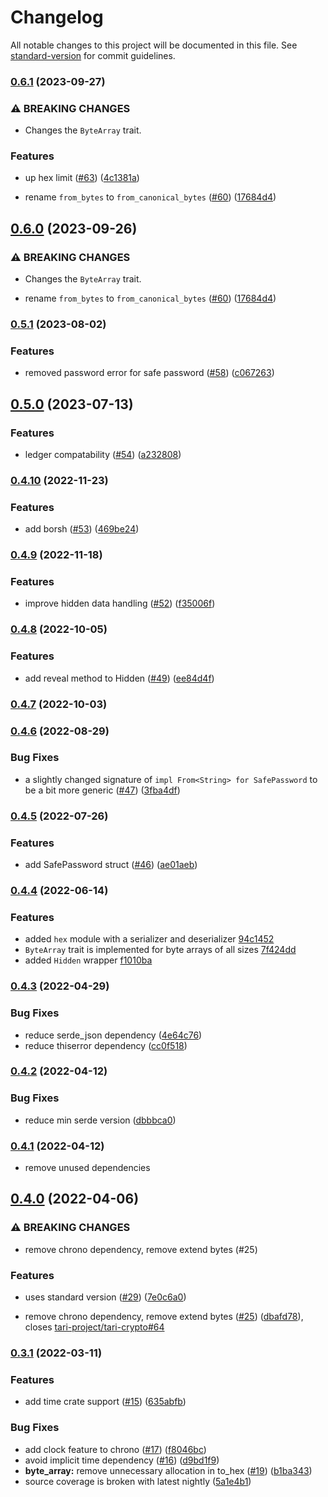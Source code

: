 # Changelog

All notable changes to this project will be documented in this file. See [standard-version](https://github.com/conventional-changelog/standard-version) for commit guidelines.

### [0.6.1](https://github.com/tari-project/tari_utilities/compare/v0.5.1...v0.6.1) (2023-09-27)


### ⚠ BREAKING CHANGES

* Changes the `ByteArray` trait.

### Features

* up hex limit ([#63](https://github.com/tari-project/tari_utilities/issues/63)) ([4c1381a](https://github.com/tari-project/tari_utilities/commit/4c1381a4a756fa2be5bd90cfedda6e71e5d541b1))


* rename `from_bytes` to `from_canonical_bytes` ([#60](https://github.com/tari-project/tari_utilities/issues/60)) ([17684d4](https://github.com/tari-project/tari_utilities/commit/17684d458e5e9027a219af899cc441df92ee76a6))

## [0.6.0](https://github.com/tari-project/tari_utilities/compare/v0.5.1...v0.6.0) (2023-09-26)


### ⚠ BREAKING CHANGES

* Changes the `ByteArray` trait.

* rename `from_bytes` to `from_canonical_bytes` ([#60](https://github.com/tari-project/tari_utilities/issues/60)) ([17684d4](https://github.com/tari-project/tari_utilities/commit/17684d458e5e9027a219af899cc441df92ee76a6))

### [0.5.1](https://github.com/tari-project/tari_utilities/compare/v0.4.10...v0.5.1) (2023-08-02)


### Features

* removed password error for safe password  ([#58](https://github.com/tari-project/tari_utilities/issues/58)) ([c067263](https://github.com/tari-project/tari_utilities/commit/c06726322683c4671b93388b444d108103cd7b55))

## [0.5.0](https://github.com/tari-project/tari_utilities/compare/v0.4.10...v0.5.0) (2023-07-13)


### Features

* ledger compatability ([#54](https://github.com/tari-project/tari_utilities/issues/54)) ([a232808](https://github.com/tari-project/tari_utilities/commit/a232808106c3c12e759b1c7a7bda4f62675a3594))

### [0.4.10](https://github.com/tari-project/tari_utilities/compare/v0.4.9...v0.4.10) (2022-11-23)


### Features

* add borsh ([#53](https://github.com/tari-project/tari_utilities/issues/53)) ([469be24](https://github.com/tari-project/tari_utilities/commit/469be240ed6561007a0191633f6521dd42cfde9c))

### [0.4.9](https://github.com/tari-project/tari_utilities/compare/v0.4.8...v0.4.9) (2022-11-18)


### Features

* improve hidden data handling ([#52](https://github.com/tari-project/tari_utilities/issues/52)) ([f35006f](https://github.com/tari-project/tari_utilities/commit/f35006f7179533b7ac3a7a9ee1d6932475b95cec))

### [0.4.8](https://github.com/tari-project/tari_utilities/compare/v0.4.7...v0.4.8) (2022-10-05)


### Features

* add reveal method to Hidden ([#49](https://github.com/tari-project/tari_utilities/issues/49)) ([ee84d4f](https://github.com/tari-project/tari_utilities/commit/ee84d4fd9faa0ca21c9ec5e059612fc7aa106059))

### [0.4.7](https://github.com/tari-project/tari_utilities/compare/v0.4.6...v0.4.7) (2022-10-03)

### [0.4.6](https://github.com/tari-project/tari_utilities/compare/v0.4.5...v0.4.6) (2022-08-29)


### Bug Fixes

* a slightly changed signature of `impl From<String> for SafePassword` to be a bit more generic ([#47](https://github.com/tari-project/tari_utilities/issues/47)) ([3fba4df](https://github.com/tari-project/tari_utilities/commit/3fba4dfd441bd3df42b2fdb0e9e1db04daab6441))

### [0.4.5](https://github.com/tari-project/tari_utilities/compare/v0.4.4...v0.4.5) (2022-07-26)


### Features

* add SafePassword struct ([#46](https://github.com/tari-project/tari_utilities/issues/46)) ([ae01aeb](https://github.com/tari-project/tari_utilities/commit/ae01aeb27317575cd7066ed8591a4b9c93bac524))

### [0.4.4](https://github.com/tari-project/tari_utilities/compare/v0.4.3...v0.4.4) (2022-06-14)


### Features

* added `hex` module with a serializer and deserializer [94c1452](https://github.com/tari-project/tari_utilities/commit/94c1452c64bebc74733c43c92cd9b4fb3651ab02)
* `ByteArray` trait is implemented for byte arrays of all sizes [7f424dd](https://github.com/tari-project/tari_utilities/commit/7f424ddbc234b62f1564cc91e79692a095d32463)
* added `Hidden` wrapper [f1010ba](https://github.com/tari-project/tari_utilities/commit/f1010bab437c74941d0680b21d6f95fd9d10cc8c)

### [0.4.3](https://github.com/tari-project/tari_utilities/compare/v0.4.2...v0.4.3) (2022-04-29)


### Bug Fixes

* reduce serde_json dependency ([4e64c76](https://github.com/tari-project/tari_utilities/commit/4e64c76adccc9692099f5371129d136964fa7194))
* reduce thiserror dependency ([cc0f518](https://github.com/tari-project/tari_utilities/commit/cc0f518e47b8b01cad3c2628986904a46bd59aac))

### [0.4.2](https://github.com/tari-project/tari_utilities/compare/v0.4.1...v0.4.2) (2022-04-12)


### Bug Fixes

* reduce min serde version ([dbbbca0](https://github.com/tari-project/tari_utilities/commit/dbbbca0f2de3c6b1c1bef71eafa29de857c0a1a8))

### [0.4.1](https://github.com/tari-project/tari_utilities/compare/v0.4.0...v0.4.1) (2022-04-12)

* remove unused dependencies

## [0.4.0](https://github.com/tari-project/tari_utilities/compare/v0.3.1...v0.4.0) (2022-04-06)


### ⚠ BREAKING CHANGES

* remove chrono dependency, remove extend bytes (#25)

### Features

* uses standard version ([#29](https://github.com/tari-project/tari_utilities/issues/29)) ([7e0c6a0](https://github.com/tari-project/tari_utilities/commit/7e0c6a08b233be21709cba0436b1eff090c14f4a))


* remove chrono dependency, remove extend bytes ([#25](https://github.com/tari-project/tari_utilities/issues/25)) ([dbafd78](https://github.com/tari-project/tari_utilities/commit/dbafd7827896db3365c5a13e6823c96e4c941ef6)), closes [tari-project/tari-crypto#64](https://github.com/tari-project/tari-crypto/issues/64)

### [0.3.1](https://github.com/tari-project/tari_utilities/compare/v0.3.0...v0.3.1) (2022-03-11)


### Features

* add time crate support ([#15](https://github.com/tari-project/tari_utilities/issues/15)) ([635abfb](https://github.com/tari-project/tari_utilities/commit/635abfba9597a62e7a5dd486f90292724176f9a7))

### Bug Fixes

* add clock feature to chrono ([#17](https://github.com/tari-project/tari_utilities/issues/17)) ([f8046bc](https://github.com/tari-project/tari_utilities/commit/f8046bce7a995c63cc298f214330f0c992cf6fc6))
* avoid implicit time dependency ([#16](https://github.com/tari-project/tari_utilities/issues/16)) ([d9bd1f9](https://github.com/tari-project/tari_utilities/commit/d9bd1f9924eb180866f6b0b86309d945c33bf620))
* **byte_array:** remove unnecessary allocation in to_hex ([#19](https://github.com/tari-project/tari_utilities/issues/19)) ([b1ba343](https://github.com/tari-project/tari_utilities/commit/b1ba3438e48fc8f4136a6857e38ea0e32af5ecb1))
* source coverage is broken with latest nightly ([5a1e4b1](https://github.com/tari-project/tari_utilities/commit/5a1e4b1ee58f67ed199a8cfaa4369bad286b4f91))
